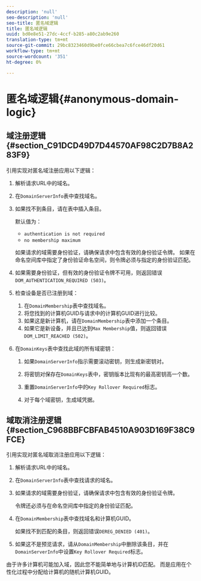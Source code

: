 ```yaml
---
description: 'null'
seo-description: 'null'
seo-title: 匿名域逻辑
title: 匿名域逻辑
uuid: bd0e8e51-27dc-4ccf-b285-a80c2ab9e260
translation-type: tm+mt
source-git-commit: 29bc8323460d9be0fce66cbea7c6fce46df20d61
workflow-type: tm+mt
source-wordcount: '351'
ht-degree: 0%

---
```



# 匿名域逻辑{#anonymous-domain-logic}

## 域注册逻辑{#section_C91DCD49D7D44570AF98C2D7B8A283F9}

引用实现对匿名域注册应用以下逻辑：

1. 解析请求URL中的域名。
1. 在`DomainServerInfo`表中查找域名。
1. 如果找不到条目，请在表中插入条目。

   默认值为：

   * `authentication is not required`
   * `no membership maximum`

   如果请求的域需要身份验证，请确保请求中包含有效的身份验证令牌。 如果在命名空间库中指定了身份验证命名空间，则令牌必须与指定的身份验证匹配。
1. 如果需要身份验证，但有效的身份验证令牌不可用，则返回错误`DOM_AUTHENTICATION_REQUIRED (503)`。
1. 检查设备是否已注册到域：

   1. 在`DomainMembership`表中查找域名。
   1. 将您找到的计算机GUID与请求中的计算机GUID进行比较。
   1. 如果这是新计算机，请在`DomainMembership`表中添加一个条目。
   1. 如果它是新设备，并且已达到`Max Membership`值，则返回错误`DOM_LIMIT_REACHED (502)`。

1. 在`DomainKeys`表中查找此域的所有域密钥：

   1. 如果`DomainServerInfo`指示需要滚动密钥，则生成新密钥对。
   1. 将密钥对保存在`DomainKeys`表中，密钥版本比现有的最高密钥高一个数。
   1. 重置`DomainServerInfo`中的`Key Rollover Required`标志。

   1. 对于每个域密钥，生成域凭据。

## 域取消注册逻辑{#section_C968BBFCBFAB4510A903D169F38C9FCE}

引用实现对匿名域取消注册应用以下逻辑：

1. 解析请求URL中的域名。
1. 在`DomainServerInfo`表中查找请求的域名。
1. 如果请求的域需要身份验证，请确保请求中包含有效的身份验证令牌。

   令牌还必须与在命名空间库中指定的身份验证匹配。
1. 在`DomainMembership`表中查找域名和计算机GUID。

   如果找不到匹配的条目，则返回错误`DEREG_DENIED (401)`。

1. 如果这不是预览请求，请从`DomainMembership`中删除该条目，并在`DomainServerInfo`中设置`Key Rollover Required`标志。

由于许多计算机可能加入域，因此您不能简单地与计算机ID匹配。 而是应用在个性化过程中分配给计算机的随机计算机GUID。
